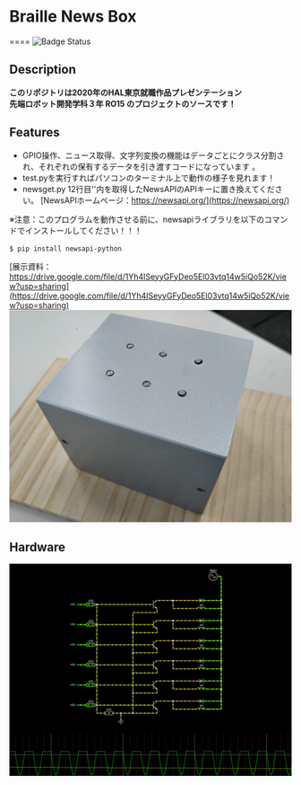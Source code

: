 # Braille News Box
====
![Badge Status](https://services-as-a-ci)

## Description
**このリポジトリは2020年のHAL東京就職作品プレゼンテーション  
先端ロボット開発学科３年 RO15 のプロジェクトのソースです！**


## Features
- GPIO操作、ニュース取得、文字列変換の機能はデータごとにクラス分割され、それぞれの保有するデータを引き渡すコードになっています 。
- test.pyを実行すればパソコンのターミナル上で動作の様子を見れます！
- newsget.py 12行目''内を取得したNewsAPIのAPIキーに置き換えてください。
[NewsAPIホームページ：https://newsapi.org/](https://newsapi.org/)

※注意：このプログラムを動作させる前に、newsapiライブラリを以下のコマンドでインストールしてください！！！

```
$ pip install newsapi-python 
```

[展示資料：https://drive.google.com/file/d/1Yh4ISeyyGFyDeo5El03vtq14w5iQo52K/view?usp=sharing](https://drive.google.com/file/d/1Yh4ISeyyGFyDeo5El03vtq14w5iQo52K/view?usp=sharing)
<a href="https://drive.google.com/file/d/1Yh4ISeyyGFyDeo5El03vtq14w5iQo52K/view?usp=sharing"><img src="https://github.com/AmanoKokoro/Braille_News_Box/blob/master/images/DSC_1284.JPG"></a>

## Hardware
![回路図](https://github.com/AmanoKokoro/Braille_News_Box/blob/master/images/Screenshot.png)

